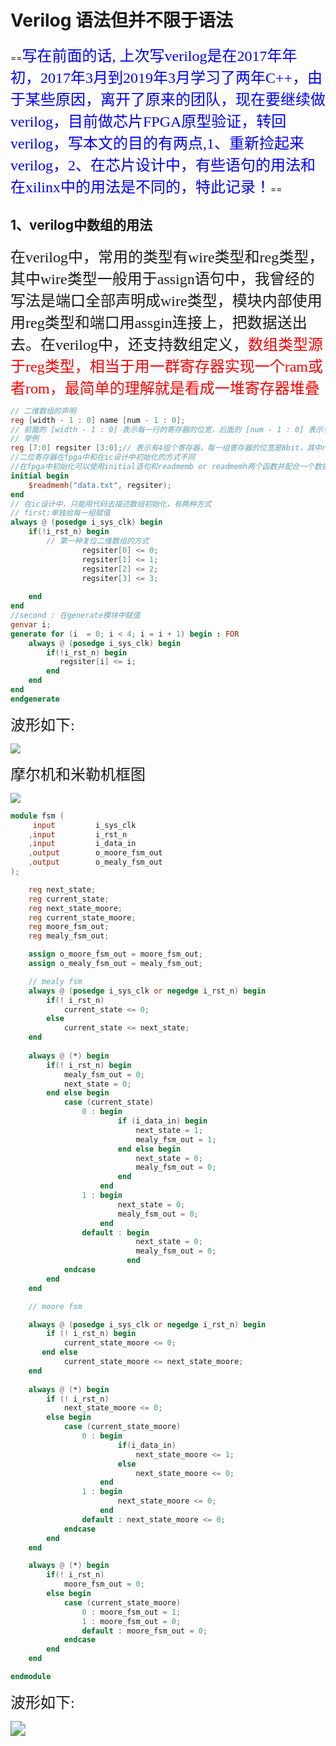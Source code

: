 # Verilog 语法但并不限于语法

==<font  color = "blue" size = 5 face = "kaiti">写在前面的话, 上次写verilog是在2017年年初，2017年3月到2019年3月学习了两年C++，由于某些原因，离开了原来的团队，现在要继续做verilog，目前做芯片FPGA原型验证，转回verilog，写本文的目的有两点,1、重新捡起来verilog，2、在芯片设计中，有些语句的用法和在xilinx中的用法是不同的，特此记录！</font>==

## 1、verilog中数组的用法

<font size = 5 face = "kaiti">在verilog中，常用的类型有wire类型和reg类型，其中wire类型一般用于assign语句中，我曾经的写法是端口全部声明成wire类型，模块内部使用用reg类型和端口用assgin连接上，把数据送出去。在verilog中，还支持数组定义，<font size = 5 face = "kaiti" color = "red">数组类型源于reg类型，相当于用一群寄存器实现一个ram或者rom，最简单的理解就是看成一堆寄存器堆叠</font> </font>

```verilog
// 二维数组的声明
reg [width - 1 : 0] name [num - 1 : 0];
// 前面的 [width - 1 : 0] 表示每一行的寄存器的位宽，后面的 [num - 1 : 0] 表示有num个位宽为[width - 1 : 0]的寄存器
// 举例
reg [7:0] regsiter [3:0];// 表示有4组个寄存器，每一组寄存器的位宽是8bit，其中regsiter[0],regsiter[1],regsiter[2],regsiter[3]表示四组8bit位宽寄存器，而且他们是连续的
//二位寄存器在fpga中和在ic设计中初始化的方式不同
//在fpga中初始化可以使用initial语句和readmemb or readmemh两个函数并配合一个数据文件，具体用法如下
initial begin
    $readmemh("data.txt", regsiter);	
end
// 在ic设计中，只能用代码去描述数组初始化，有两种方式
// first:单独给每一组赋值
always @ (posedge i_sys_clk) begin
    if(!i_rst_n) begin 
        // 第一种复位二维数组的方式
                regsiter[0] <= 0; 
                regsiter[1] <= 1;
                regsiter[2] <= 2;
                regsiter[3] <= 3;
               
    end
end
//second : 在generate模块中赋值
genvar i;
generate for (i  = 0; i < 4; i = i + 1) begin : FOR
	always @ (posedge i_sys_clk) begin
		if(!i_rst_n) begin 
           regsiter[i] <= i; 
        end
    end
end
endgenerate
```

<font size = 5 face = "kaiti">波形如下:</font>

![](I:\Work\svn_path\verilog\image\1-数组复位只读波形.PNG)



<font size = 5 face = "kaiti">摩尔机和米勒机框图</font>

![](I:\Work\svn_path\verilog\image\摩尔机和米勒机原理框图.PNG)

```verilog
module fsm (
     input         i_sys_clk
    ,input         i_rst_n
    ,input         i_data_in
    ,output        o_moore_fsm_out
    ,output        o_mealy_fsm_out
);

    reg next_state;
    reg current_state;
    reg next_state_moore;
    reg current_state_moore;
    reg moore_fsm_out;
    reg mealy_fsm_out;

    assign o_moore_fsm_out = moore_fsm_out;
    assign o_mealy_fsm_out = mealy_fsm_out;

    // mealy fsm
    always @ (posedge i_sys_clk or negedge i_rst_n) begin
        if(! i_rst_n)
            current_state <= 0;
        else 
            current_state <= next_state;
    end
    
    always @ (*) begin
        if(! i_rst_n) begin
            mealy_fsm_out = 0;
            next_state = 0;
        end else begin
            case (current_state)
                0 : begin
                        if (i_data_in) begin
                            next_state = 1;
                            mealy_fsm_out = 1;
                        end else begin
                            next_state = 0;
                            mealy_fsm_out = 0;
                        end
                    end
                1 : begin
                        next_state = 0;
                        mealy_fsm_out = 0;
                    end
                default : begin
                            next_state = 0;
                            mealy_fsm_out = 0;
                          end
            endcase
        end
    end

    // moore fsm

    always @ (posedge i_sys_clk or negedge i_rst_n) begin
        if (! i_rst_n) begin
            current_state_moore <= 0;
       end else
            current_state_moore <= next_state_moore;
    end
    
    always @ (*) begin
        if (! i_rst_n) 
            next_state_moore <= 0;
        else begin
            case (current_state_moore)
                0 : begin
                        if(i_data_in) 
                            next_state_moore <= 1;
                        else 
                            next_state_moore <= 0;
                    end   
                1 : begin
                        next_state_moore <= 0;
                    end
                default : next_state_moore <= 0;
            endcase 
        end
    end

    always @ (*) begin
        if(! i_rst_n)
            moore_fsm_out = 0;
        else begin
            case (current_state_moore)
                0 : moore_fsm_out = 1;
                1 : moore_fsm_out = 0;
                default : moore_fsm_out = 0;
            endcase
        end
    end

endmodule 
```

<font size = 5 face = "kaiti">波形如下:</font>

<img src="I:\Work\svn_path\verilog\image\摩尔机和米勒机仿真图像.PNG" style="zoom:150%;" />



































